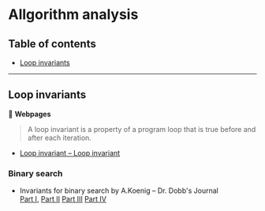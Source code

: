 # Allgorithm analysis

## Table of contents

* [Loop invariants](#loop-invariants)

---

## Loop invariants

:link: **Webpages**

> A loop invariant is a property of a program loop that is true before and after each iteration.

* [Loop invariant &ndash; Loop invariant](https://en.wikipedia.org/wiki/Loop_invariant)

### Binary search

* Invariants for binary search by A.Koenig &ndash; Dr. Dobb's Journal\
[Part I](http://www.drdobbs.com/cpp/invariants-for-binary-search-part-1-a-si/240169169),
[Part II](http://www.drdobbs.com/cpp/invariants-for-binary-search-part-2-refi/240169199)
[Part III](http://www.drdobbs.com/cpp/invariants-for-binary-search-part-3-impr/240169239)
[Part IV](http://www.drdobbs.com/cpp/invariants-for-binary-search-part-4-usin/240169267)
